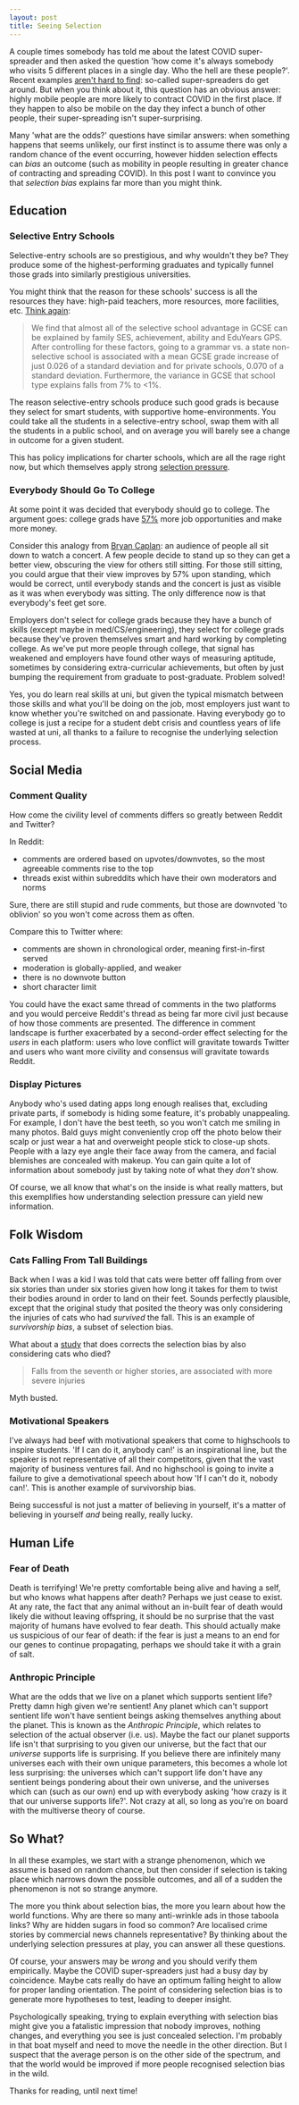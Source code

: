 ```yaml
---
layout: post
title: Seeing Selection
---
```


A couple times somebody has told me about the latest COVID super-spreader and then asked the question 'how come it's always somebody who visits 5 different places in a single day. Who the hell are these people?'. Recent examples [aren't hard to find](https://www.theage.com.au/national/victoria/primary-close-contacts-top-15-000-as-super-spreaders-spark-new-stadium-cases-20210719-p58b3h.html): so-called super-spreaders do get around. But when you think about it, this question has an obvious answer: highly mobile people are more likely to contract COVID in the first place. If they happen to also be mobile on the day they infect a bunch of other people, their super-spreading isn't super-surprising.

Many 'what are the odds?' questions have similar answers: when something happens that seems unlikely, our first instinct is to assume there was only a random chance of the event occurring, however hidden selection effects can _bias_ an outcome (such as mobility in people resulting in greater chance of contracting and spreading COVID). In this post I want to convince you that _selection bias_ explains far more than you might think.

## Education

### Selective Entry Schools

Selective-entry schools are so prestigious, and why wouldn't they be? They produce some of the highest-performing graduates and typically funnel those grads into similarly prestigious universities.

You might think that the reason for these schools' success is all the resources they have: high-paid teachers, more resources, more facilities, etc. [Think again](https://www.nature.com/articles/s41539-018-0019-8#Sec7):

> We find that almost all of the selective school advantage in GCSE can be explained by family SES, achievement, ability and EduYears GPS. After controlling for these factors, going to a grammar vs. a state non-selective school is associated with a mean GCSE grade increase of just 0.026 of a standard deviation and for private schools, 0.070 of a standard deviation. Furthermore, the variance in GCSE that school type explains falls from 7% to <1%.

The reason selective-entry schools produce such good grads is because they select for smart students, with supportive home-environments. You could take all the students in a selective-entry school, swap them with all the students in a public school, and on average you will barely see a change in outcome for a given student.

This has policy implications for charter schools, which are all the rage right now, but which themselves apply strong [selection pressure](https://freddiedeboer.substack.com/p/why-selection-bias-is-the-most-powerful-force-in-education).

### Everybody Should Go To College

At some point it was decided that everybody should go to college. The argument goes: college grads have [57%](https://www.northeastern.edu/bachelors-completion/news/is-a-bachelors-degree-worth-it/) more job opportunities and make more money.

Consider this analogy from [Bryan Caplan](https://www.youtube.com/watch?v=i1hB_qdXrmI&ab_channel=AuthorEvents): an audience of people all sit down to watch a concert. A few people decide to stand up so they can get a better view, obscuring the view for others still sitting. For those still sitting, you could argue that their view improves by 57% upon standing, which would be correct, until everybody stands and the concert is just as visible as it was when everybody was sitting. The only difference now is that everybody's feet get sore.

Employers don't select for college grads because they have a bunch of skills (except maybe in med/CS/engineering), they select for college grads because they've proven themselves smart and hard working by completing college. As we've put more people through college, that signal has weakened and employers have found other ways of measuring aptitude, sometimes by considering extra-curricular achievements, but often by just bumping the requirement from graduate to post-graduate. Problem solved!

Yes, you do learn real skills at uni, but given the typical mismatch between those skills and what you'll be doing on the job, most employers just want to know whether you're switched on and passionate. Having everybody go to college is just a recipe for a student debt crisis and countless years of life wasted at uni, all thanks to a failure to recognise the underlying selection process.

## Social Media

### Comment Quality

How come the civility level of comments differs so greatly between Reddit and Twitter?

In Reddit:

- comments are ordered based on upvotes/downvotes, so the most agreeable comments rise to the top
- threads exist within subreddits which have their own moderators and norms

Sure, there are still stupid and rude comments, but those are downvoted 'to oblivion' so you won't come across them as often.

Compare this to Twitter where:

- comments are shown in chronological order, meaning first-in-first served
- moderation is globally-applied, and weaker
- there is no downvote button
- short character limit

You could have the exact same thread of comments in the two platforms and you would perceive Reddit's thread as being far more civil just because of how those comments are presented. The difference in comment landscape is further exacerbated by a second-order effect selecting for the _users_ in each platform: users who love conflict will gravitate towards Twitter and users who want more civility and consensus will gravitate towards Reddit.

### Display Pictures

Anybody who's used dating apps long enough realises that, excluding private parts, if somebody is hiding some feature, it's probably unappealing. For example, I don't have the best teeth, so you won't catch me smiling in many photos. Bald guys might conveniently crop off the photo below their scalp or just wear a hat and overweight people stick to close-up shots. People with a lazy eye angle their face away from the camera, and facial blemishes are concealed with makeup. You can gain quite a lot of information about somebody just by taking note of what they _don't_ show.

Of course, we all know that what's on the inside is what really matters, but this exemplifies how understanding selection pressure can yield new information.

## Folk Wisdom

### Cats Falling From Tall Buildings

Back when I was a kid I was told that cats were better off falling from over six stories than under six stories given how long it takes for them to twist their bodies around in order to land on their feet. Sounds perfectly plausible, except that the original study that posited the theory was only considering the injuries of cats who had _survived_ the fall. This is an example of _survivorship bias_, a subset of selection bias.

What about a [study](https://pubmed.ncbi.nlm.nih.gov/15363762/) that does corrects the selection bias by also considering cats who died?

> Falls from the seventh or higher stories, are associated with more severe injuries

Myth busted.

### Motivational Speakers

I've always had beef with motivational speakers that come to highschools to inspire students. 'If I can do it, anybody can!' is an inspirational line, but the speaker is not representative of all their competitors, given that the vast majority of business ventures fail. And no highschool is going to invite a failure to give a demotivational speech about how 'If I can't do it, nobody can!'. This is another example of survivorship bias.

Being successful is not just a matter of believing in yourself, it's a matter of believing in yourself _and_ being really, really lucky.

## Human Life

### Fear of Death

Death is terrifying! We're pretty comfortable being alive and having a self, but who knows what happens after death? Perhaps we just cease to exist. At any rate, the fact that any animal without an in-built fear of death would likely die without leaving offspring, it should be no surprise that the vast majority of humans have evolved to fear death. This should actually make us suspicious of our fear of death: if the fear is just a means to an end for our genes to continue propagating, perhaps we should take it with a grain of salt.

### Anthropic Principle

What are the odds that we live on a planet which supports sentient life? Pretty damn high given we're sentient! Any planet which can't support sentient life won't have sentient beings asking themselves anything about the planet. This is known as the _Anthropic Principle_, which relates to selection of the actual observer (i.e. us). Maybe the fact our planet supports life isn't that surprising to you given our universe, but the fact that our _universe_ supports life is surprising. If you believe there are infinitely many universes each with their own unique parameters, this becomes a whole lot less surprising: the universes which can't support life don't have any sentient beings pondering about their own universe, and the universes which can (such as our own) end up with everybody asking 'how crazy is it that our universe supports life?'. Not crazy at all, so long as you're on board with the multiverse theory of course.

## So What?

In all these examples, we start with a strange phenomenon, which we assume is based on random chance, but then consider if selection is taking place which narrows down the possible outcomes, and all of a sudden the phenomenon is not so strange anymore.

The more you think about selection bias, the more you learn about how the world functions. Why are there so many anti-wrinkle ads in those taboola links? Why are hidden sugars in food so common? Are localised crime stories by commercial news channels representative? By thinking about the underlying selection pressures at play, you can answer all these questions.

Of course, your answers may be _wrong_ and you should verify them empirically. Maybe the COVID super-spreaders just had a busy day by coincidence. Maybe cats really do have an optimum falling height to allow for proper landing orientation. The point of considering selection bias is to generate more hypotheses to test, leading to deeper insight.

Psychologically speaking, trying to explain everything with selection bias might give you a fatalistic impression that nobody improves, nothing changes, and everything you see is just concealed selection. I'm probably in that boat myself and need to move the needle in the other direction. But I suspect that the average person is on the other side of the spectrum, and that the world would be improved if more people recognised selection bias in the wild.

Thanks for reading, until next time!
